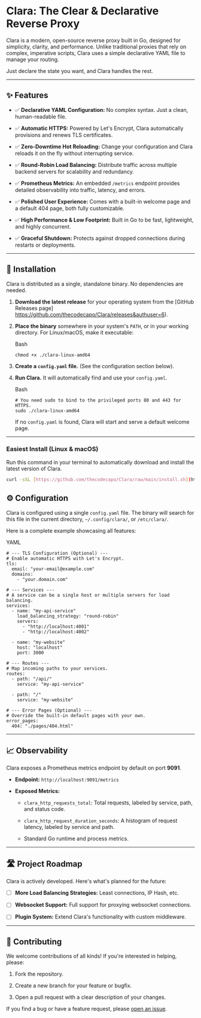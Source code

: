# Clara: The Clear & Declarative Reverse Proxy


Clara is a modern, open-source reverse proxy built in Go, designed for simplicity, clarity, and performance. Unlike traditional proxies that rely on complex, imperative scripts, Clara uses a simple declarative YAML file to manage your routing.

Just declare the state you want, and Clara handles the rest.

* * * * *

## ✨ Features


-   ✅ **Declarative YAML Configuration:** No complex syntax. Just a clean, human-readable file.

-   ✅ **Automatic HTTPS:** Powered by Let's Encrypt, Clara automatically provisions and renews TLS certificates.

-   ✅ **Zero-Downtime Hot Reloading:** Change your configuration and Clara reloads it on the fly without interrupting service.

-   ✅ **Round-Robin Load Balancing:** Distribute traffic across multiple backend servers for scalability and redundancy.

-   ✅ **Prometheus Metrics:** An embedded `/metrics` endpoint provides detailed observability into traffic, latency, and errors.

-   ✅ **Polished User Experience:** Comes with a built-in welcome page and a default 404 page, both fully customizable.

-   ✅ **High Performance & Low Footprint:** Built in Go to be fast, lightweight, and highly concurrent.

-   ✅ **Graceful Shutdown:** Protects against dropped connections during restarts or deployments.

* * * * *

## 🚀 Installation


Clara is distributed as a single, standalone binary. No dependencies are needed.

1.  **Download the latest release** for your operating system from the [GitHub Releases page] https://github.com/thecodecapo/Clara/releases&authuser=6).

2.  **Place the binary** somewhere in your system's `PATH`, or in your working directory. For Linux/macOS, make it executable:

    Bash

    ```
    chmod +x ./clara-linux-amd64

    ```

3.  **Create a `config.yaml` file.** (See the configuration section below).

4.  **Run Clara.** It will automatically find and use your `config.yaml`.

    Bash

    ```
    # You need sudo to bind to the privileged ports 80 and 443 for HTTPS.
    sudo ./clara-linux-amd64

    ```

    If no `config.yaml` is found, Clara will start and serve a default welcome page.



* * * * *

### Easiest Install (Linux & macOS)

Run this command in your terminal to automatically download and install the latest version of Clara.

```bash
curl -sSL [https://github.com/thecodecapo/Clara/raw/main/install.sh](https://github.com/thecodecapo/Clara/raw/main/install.sh) | sudo sh

```

## ⚙️ Configuration


Clara is configured using a single `config.yaml` file. The binary will search for this file in the current directory, `~/.config/clara/`, or `/etc/clara/`.

Here is a complete example showcasing all features:

YAML

```
# --- TLS Configuration (Optional) ---
# Enable automatic HTTPS with Let's Encrypt.
tls:
  email: "your-email@example.com"
  domains:
    - "your.domain.com"

# --- Services ---
# A service can be a single host or multiple servers for load balancing.
services:
  - name: "my-api-service"
    load_balancing_strategy: "round-robin"
    servers:
      - "http://localhost:4001"
      - "http://localhost:4002"

  - name: "my-website"
    host: "localhost"
    port: 3000

# --- Routes ---
# Map incoming paths to your services.
routes:
  - path: "/api/"
    service: "my-api-service"

  - path: "/"
    service: "my-website"

# --- Error Pages (Optional) ---
# Override the built-in default pages with your own.
error_pages:
  404: "./pages/404.html"

```

* * * * *

## 📈 Observability


Clara exposes a Prometheus metrics endpoint by default on port **9091**.

-   **Endpoint:** `http://localhost:9091/metrics`

-   **Exposed Metrics:**

    -   `clara_http_requests_total`: Total requests, labeled by service, path, and status code.

    -   `clara_http_request_duration_seconds`: A histogram of request latency, labeled by service and path.

    -   Standard Go runtime and process metrics.

* * * * *

## 🛣️ Project Roadmap


Clara is actively developed. Here's what's planned for the future:

-   [ ] **More Load Balancing Strategies:** Least connections, IP Hash, etc.

-   [ ] **Websocket Support:** Full support for proxying websocket connections.

-   [ ] **Plugin System:** Extend Clara's functionality with custom middleware.

* * * * *

## 🙌 Contributing


We welcome contributions of all kinds! If you're interested in helping, please:

1.  Fork the repository.

2.  Create a new branch for your feature or bugfix.

3.  Open a pull request with a clear description of your changes.

If you find a bug or have a feature request, please [open an issue](https://github.com/thecodecapo/Clara/issues).